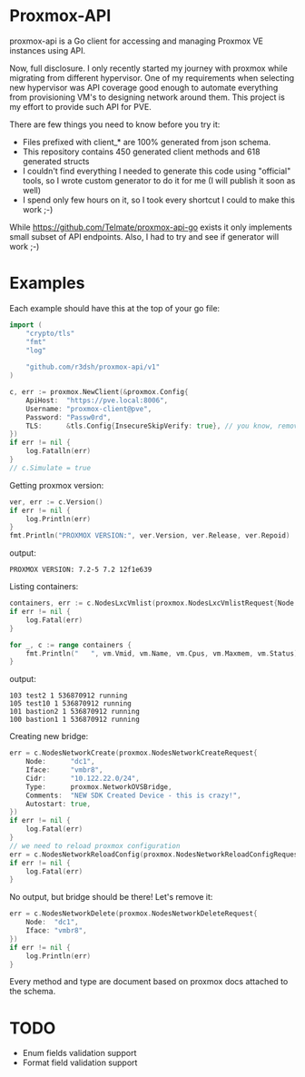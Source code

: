 # Proxmox-API #

proxmox-api is a Go client for accessing and managing Proxmox VE instances using API.

Now, full disclosure. I only recently started my journey with proxmox while migrating from different hypervisor. 
One of my requirements when selecting new hypervisor was API coverage good enough to automate everything from provisioning VM's to designing network around them.
This project is my effort to provide such API for PVE.

There are few things you need to know before you try it:
- Files prefixed with client_* are 100% generated from json schema.
- This repository contains 450 generated client methods and 618 generated structs
- I couldn't find everything I needed to generate this code using "official" tools, so I wrote custom generator to do it for me (I will publish it soon as well) 
- I spend only few hours on it, so I took every shortcut I could to make this work ;-)

While https://github.com/Telmate/proxmox-api-go exists it only implements small subset of API endpoints. Also, I had to try and see if generator will work ;-)   

# Examples

Each example should have this at the top of your go file:
```go
import (
    "crypto/tls"
    "fmt"
    "log"
    
    "github.com/r3dsh/proxmox-api/v1"
)

c, err := proxmox.NewClient(&proxmox.Config{
    ApiHost:  "https://pve.local:8006",
    Username: "proxmox-client@pve",
    Password: "Passw0rd",
    TLS:      &tls.Config{InsecureSkipVerify: true}, // you know, remove it for production ;-)
})
if err != nil {
    log.Fatalln(err)
}
// c.Simulate = true
```

Getting proxmox version:
```go
ver, err := c.Version()
if err != nil {
    log.Println(err)
}
fmt.Println("PROXMOX VERSION:", ver.Version, ver.Release, ver.Repoid)
```
output:
```shell
PROXMOX VERSION: 7.2-5 7.2 12f1e639
```

Listing containers:
```go
containers, err := c.NodesLxcVmlist(proxmox.NodesLxcVmlistRequest{Node: "dc1"})
if err != nil {
    log.Fatal(err)
}

for _, c := range containers {
    fmt.Println("   ", vm.Vmid, vm.Name, vm.Cpus, vm.Maxmem, vm.Status)
}
```
output:
```shell
103 test2 1 536870912 running
105 test10 1 536870912 running
101 bastion2 1 536870912 running
100 bastion1 1 536870912 running
```

Creating new bridge:
```go
err = c.NodesNetworkCreate(proxmox.NodesNetworkCreateRequest{
    Node:      "dc1",
    Iface:     "vmbr8",
    Cidr:      "10.122.22.0/24",
    Type:      proxmox.NetworkOVSBridge,
    Comments:  "NEW SDK Created Device - this is crazy!",
    Autostart: true,
})
if err != nil {
    log.Fatal(err)
}
// we need to reload proxmox configuration
err = c.NodesNetworkReloadConfig(proxmox.NodesNetworkReloadConfigRequest{Node: "dc1"})
if err != nil {
    log.Fatal(err)
}
```
No output, but bridge should be there! Let's remove it:
```go
err = c.NodesNetworkDelete(proxmox.NodesNetworkDeleteRequest{
    Node:  "dc1",
    Iface: "vmbr8",
})
if err != nil {
    log.Println(err)
}
```

Every method and type are document based on proxmox docs attached to the schema.

# TODO #

- Enum fields validation support
- Format field validation support
